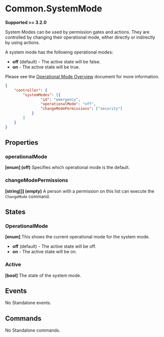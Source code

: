 # Common.SystemMode

**Supported >= 3.2.0**

System Modes can be used by permission gates and actions. They are controlled by changing their operational mode, either directly or indirectly by using actions.

A system mode has the following operational modes:

- **off** (default) - The active state will be false.
- **on** - The active state will be true.

Please see the [Operational Mode Overview](../ApplicationConfiguration/ModeOverview.md) document for more information.

````json
{
    "controller": {
        "systemModes": [{
                "id": "emergency",
                "operationalMode": "off",
                "changeModePermissions": ["security"]
            }
        ]
    }
}
````

## Properties

### operationalMode

**[enum] (off)** Specifies which operational mode is the default.

### changeModePermissions

**[string[]] (empty)** A person with a permission on this list can execute the `ChangeMode` command.

## States

### OperationalMode

**[enum]** This shows the current operational mode for the system mode.

- **off** (default) - The active state will be off.
- **on** - The active state will be on.

### Active

**[bool]** The state of the system mode.

## Events

No Standalone events.

## Commands

No Standalone commands.
